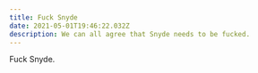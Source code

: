 ```yaml
---
title: Fuck Snyde
date: 2021-05-01T19:46:22.032Z
description: We can all agree that Snyde needs to be fucked.
---
```

Fuck Snyde.